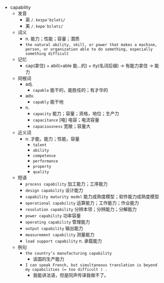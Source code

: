 - capability
  - 发音
    - 英 `/ˌkeɪpə'bɪləti/`
    - 美 `/ˌkepəˈbɪlətɪ/`
  - 词义
    - n. 能力；性能；容量；潜质
    - `the natural ability, skill, or power that makes a machine, person, or organization able to do something, especially something difficult`
  - 记忆
    - cap(拿住) + abil(=able 能…的) + ity(名词后缀) → 有能力拿住 → 能力
  - 同根词
    - adj.
      - `capable` 能干的，能胜任的；有才华的
    - adv.
      - `capably` 能干地
    - n.
      - `capacity` 能力；容量；资格，地位；生产力
      - `capacitance` [电] 电容；电流容量
      - `capaciousness` 宽敞；容量大
  - 近义词
    - n. 才能，能力；性能，容量
      - `talent`
      - `ability`
      - `competence`
      - `performance`
      - `property`
      - `quality`
  - 短语
    - `process capability` 加工能力；工序能力 
    - `design capability` 设计能力 
    - `capability maturity model` 能力成熟度模型；软件能力成熟度模型 
    - `operational capability` 运算能力；工作能力；作业能力 
    - `resolution capability` 分辨本领；分辨能力；分解能力 
    - `power capability` 功率容量 
    - `operating capability` 管理能力 
    - `output capability` 输出能力 
    - `measurement capability` 测量能力 
    - `load support capability` n. 承载能力 
  - 例句
    - `the country’s manufacturing capability`
      - 该国的生产能力
    - `I can speak French, but simultaneous translation is beyond my capabilities (= too difficult ) .`
      - 我能讲法语，但是同声传译我做不了。


